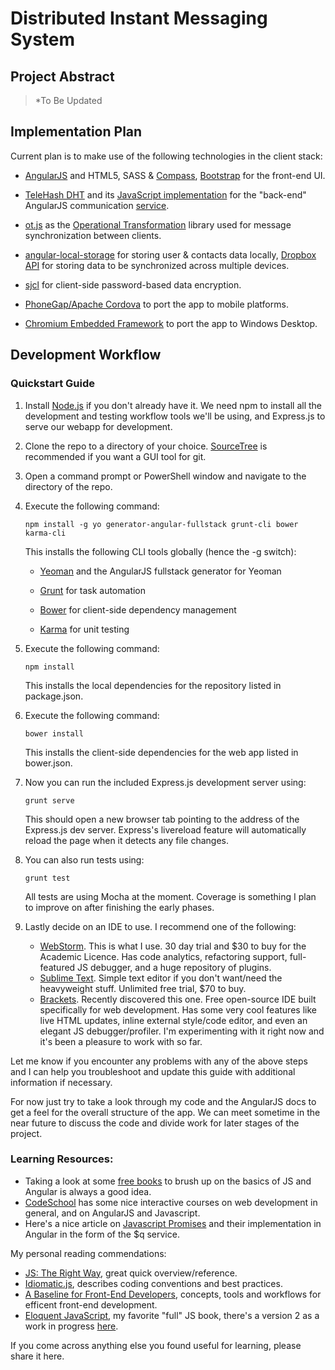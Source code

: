 Distributed Instant Messaging System
====================================

Project Abstract
----------------

>*To Be Updated

Implementation Plan
-------------------

Current plan is to make use of the following technologies in the client stack:

* [AngularJS](https://angularjs.org/) and HTML5, SASS & [Compass](http://compass-style.org/), 
    [Bootstrap](http://getbootstrap.com/) for the front-end UI.

* [TeleHash DHT](http://telehash.org/) and its [JavaScript implementation](https://github.com/telehash/node-telehash) 
    for the "back-end" AngularJS communication [service](https://docs.angularjs.org/guide/services).

* [ot.js](https://github.com/Operational-Transformation/ot.js) as the 
    [Operational Transformation](http://en.wikipedia.org/wiki/Operational_transformation) library used for message 
    synchronization between clients.

* [angular-local-storage](https://github.com/grevory/angular-local-storage) for storing user & contacts data locally, 
    [Dropbox API](https://www.dropbox.com/developers) for storing data to be synchronized across multiple 
    devices.

* [sjcl](https://github.com/bitwiseshiftleft/sjcl) for client-side password-based data encryption.

* [PhoneGap/Apache Cordova](http://phonegap.com/) to port the app to mobile platforms.

* [Chromium Embedded Framework](http://code.google.com/p/chromiumembedded/) to port the app to Windows Desktop.


Development Workflow
--------------------

### Quickstart Guide

1. Install [Node.js](http://nodejs.org/) if you don't already have it. We need npm to install all the development and 
    testing workflow tools we'll be using, and Express.js to serve our webapp for development.
    
2. Clone the repo to a directory of your choice. [SourceTree](http://www.sourcetreeapp.com/) is recommended if you want 
    a GUI tool for git.

3. Open a command prompt or PowerShell window and navigate to the directory of the repo.

4. Execute the following command:
    
    ```CLI
    npm install -g yo generator-angular-fullstack grunt-cli bower karma-cli
    ```
    
    This installs the following CLI tools globally (hence the -g switch):
    
    * [Yeoman](http://yeoman.io/) and the AngularJS fullstack generator for Yeoman
    
    * [Grunt](http://gruntjs.com/) for task automation
    
    * [Bower](http://bower.io/) for client-side dependency management
    
    * [Karma](http://karma-runner.github.io/0.12/index.html) for unit testing
    
5. Execute the following command:

    ```CLI
    npm install
    ```

    This installs the local dependencies for the repository listed in package.json.
    
6. Execute the following command:
    
    ```CLI
    bower install
    ```

    This installs the client-side dependencies for the web app listed in bower.json.

7. Now you can run the included Express.js development server using:
    
    ```CLI
    grunt serve
    ```
    
    This should open a new browser tab pointing to the address of the Express.js dev server. Express's livereload feature will 
        automatically reload the page when it detects any file changes.

8. You can also run tests using:

    ```CLI
    grunt test
    ```
    
    All tests are using Mocha at the moment. Coverage is something I plan to improve on after finishing the early phases.
        
9. Lastly decide on an IDE to use. I recommend one of the following:
    
    * [WebStorm](http://www.jetbrains.com/webstorm/). This is what I use. 30 day trial and $30 to buy for the Academic 
        Licence. Has code analytics, refactoring support, full-featured JS debugger, and a huge repository of plugins.
    * [Sublime Text](http://www.sublimetext.com/). Simple text editor if you don't want/need the heavyweight stuff.
        Unlimited free trial, $70 to buy.
    * [Brackets](http://brackets.io/). Recently discovered this one. Free open-source IDE built specifically for web 
        development. Has some very cool features like live HTML updates, inline external style/code editor, and even 
        an elegant JS debugger/profiler. I'm experimenting with it right now and it's been a pleasure to work with so 
        far.

Let me know if you encounter any problems with any of the above steps and I can help you troubleshoot and update this 
    guide with additional information if necessary.

For now just try to take a look through my code and the AngularJS docs to get a feel for the overall structure of the 
    app. We can meet sometime in the near future to discuss the code and divide work for later stages of the project.

### Learning Resources:

* Taking a look at some [free books](http://resrc.io/list/10/list-of-free-programming-books/#javascript) to brush 
    up on the basics of JS and Angular is always a good idea. 
* [CodeSchool](https://www.codeschool.com/) has some nice interactive courses on web development in general, and on 
    AngularJS and Javascript.
* Here's a nice article on 
    [Javascript Promises](http://strongloop.com/strongblog/promises-in-node-js-with-q-an-alternative-to-callbacks/) and 
    their implementation in Angular in the form of the $q service.

My personal reading commendations: 

* [JS: The Right Way](http://jstherightway.org/), great quick overview/reference.
* [Idiomatic.js](https://github.com/rwaldron/idiomatic.js), describes coding conventions and best practices. 
* [A Baseline for Front-End Developers](http://rmurphey.com/blog/2012/04/12/a-baseline-for-front-end-developers/), concepts, tools and workflows for efficent front-end development. 
* [Eloquent JavaScript](http://eloquentjavascript.net/), my favorite "full" JS book, there's a version 2 as a work in progress [here](https://github.com/marijnh/Eloquent-JavaScript).

If you come across anything else you found useful for learning, please share it here.

